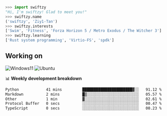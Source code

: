 ```python
>>> import swiftzy
"Hi, I'm swiftzy! Glad to meet you!"
>>> swiftzy.name
('swiftzy', 'Ziy1-Tan')
>>> swiftzy.interests
['Swim', 'Fitness', 'Forza Horizon 5 / Metro Exodus / The Witcher 3']
>>> swiftzy.learning
['Rust system programming', 'Virtio-FS', 'spdk']
```

## Working on

![Windows11](https://img.shields.io/badge/Windows%2011-00adef?style=flat-square&logo=windows&logoColor=ffffff)
![Ubuntu](https://img.shields.io/badge/Ubuntu%20(WSL)-dd4814?style=flat-square&logo=ubuntu&logoColor=ffffff)

📊 **Weekly development breakdown**
<!--START_SECTION:waka-->

```txt
Python            41 mins         ██████████████████████▓░░   91.12 %
Markdown          2 mins          █▒░░░░░░░░░░░░░░░░░░░░░░░   05.57 %
Other             1 min           ▓░░░░░░░░░░░░░░░░░░░░░░░░   02.61 %
Protocol Buffer   0 secs          ░░░░░░░░░░░░░░░░░░░░░░░░░   00.47 %
TypeScript        0 secs          ░░░░░░░░░░░░░░░░░░░░░░░░░   00.23 %
```

<!--END_SECTION:waka-->

